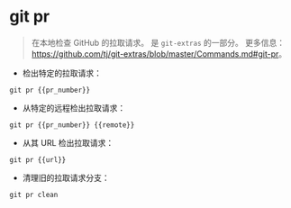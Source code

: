 # git pr

> 在本地检查 GitHub 的拉取请求。
> 是 `git-extras` 的一部分。
> 更多信息：<https://github.com/tj/git-extras/blob/master/Commands.md#git-pr>。

- 检出特定的拉取请求：

`git pr {{pr_number}}`

- 从特定的远程检出拉取请求：

`git pr {{pr_number}} {{remote}}`

- 从其 URL 检出拉取请求：

`git pr {{url}}`

- 清理旧的拉取请求分支：

`git pr clean`